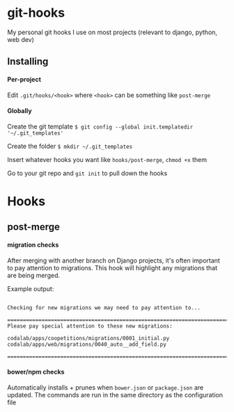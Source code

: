 # git-hooks
My personal git hooks I use on most projects (relevant to django, python, web dev)


## Installing

#### Per-project

Edit ```.git/hooks/<hook>``` where `<hook>` can be something like `post-merge`

#### Globally

Create the git template
```$ git config --global init.templatedir '~/.git_templates'```

Create the folder
```$ mkdir ~/.git_templates```

Insert whatever hooks you want like ```hooks/post-merge```, `chmod +x` them

Go to your git repo and `git init` to pull down the hooks


# Hooks

## post-merge

#### migration checks
After merging with another branch on Django projects, it's often important to pay attention to migrations. This hook will highlight any migrations that are being merged.

Example output:
```

Checking for new migrations we may need to pay attention to...

================================================================================
Please pay special attention to these new migrations: 

codalab/apps/coopetitions/migrations/0001_initial.py
codalab/apps/web/migrations/0040_auto__add_field.py

================================================================================  

```


#### bower/npm checks
Automatically installs + prunes when `bower.json` or `package.json` are updated. The commands are run in the same directory as the configuration file

